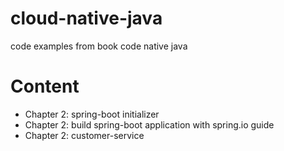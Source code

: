 # cloud-native-java
code examples from book code native java

# Content
- Chapter 2: spring-boot initializer
- Chapter 2: build spring-boot application with spring.io guide
- Chapter 2: customer-service
